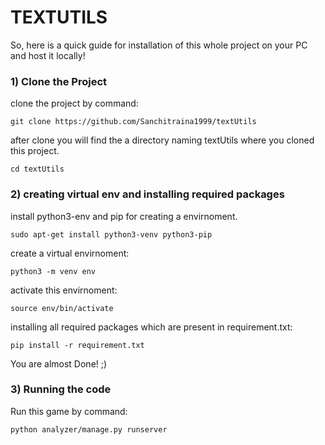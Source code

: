 # TEXTUTILS

So, here is a quick guide for installation of this whole project on your PC and host it locally!

### 1) Clone the Project

clone the project by command:
	
	git clone https://github.com/Sanchitraina1999/textUtils

after clone you will find the a directory naming textUtils where you cloned this project.

	cd textUtils

### 2) creating virtual env and installing required packages

install python3-env and pip for creating a envirnoment.

	sudo apt-get install python3-venv python3-pip

create a virtual envirnoment:

	python3 -m venv env

activate this envirnoment:

	source env/bin/activate

installing all required packages which are present in requirement.txt:

	pip install -r requirement.txt
	

You are almost Done! ;)

### 3) Running the code

Run this game by command:

	python analyzer/manage.py runserver
